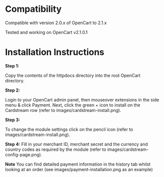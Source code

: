Compatibility
=========================

Compatible with version 2.0.x of OpenCart to 2.1.x

Tested and working on OpenCart v2.1.0.1

Installation Instructions
=========================

**Step 1:**

Copy the contents of the httpdocs directory into the root OpenCart directory.

**Step 2:**

Login to your OpenCart admin panel, then mouseover extensions in the side menu &amp;
click Payment. Next, click the green + icon to install on the Cardstream row (refer to images/cardstream-install.png).

**Step 3:**

To change the module settings click on the pencil icon (refer to images/cardstream-install.png).

**Step 4:**
Fill in your merchant ID, merchant secret and the currency and country codes as required by the module (refer to images/cardstream-config-page.png).

**Note** You can find detailed payment information in the history tab whilst looking at an order (see images/payment-installation.png as an example)
